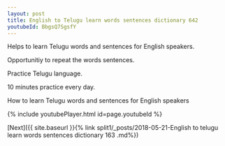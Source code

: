 ```yaml
---
layout: post
title: English to Telugu learn words sentences dictionary 642 
youtubeId: BbgsQ7SgsfY
---
```

 
 
Helps to learn Telugu words and sentences for English speakers.

Opportunitiy to repeat the words sentences. 

Practice Telugu language. 
 
10 minutes practice every day. 
 
How to learn Telugu words and sentences for English speakers 
 
{% include youtubePlayer.html id=page.youtubeId %}
 
 
[Next]({{ site.baseurl }}{% link  split1/_posts/2018-05-21-English to telugu learn words sentences dictionary 163 .md%})
 
